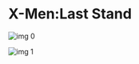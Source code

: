 # X-Men:Last Stand

![img 0](https://i.imgur.com/vgvTfD8.jpg)

![img 1](https://i.imgur.com/iRMuT5F.jpg)

